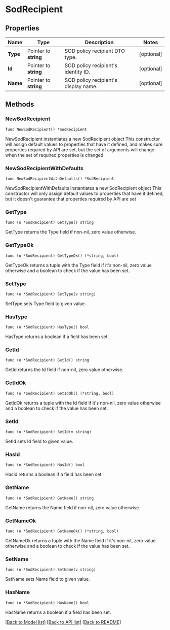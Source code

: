 # SodRecipient

## Properties

Name | Type | Description | Notes
------------ | ------------- | ------------- | -------------
**Type** | Pointer to **string** | SOD policy recipient DTO type. | [optional] 
**Id** | Pointer to **string** | SOD policy recipient&#39;s identity ID. | [optional] 
**Name** | Pointer to **string** | SOD policy recipient&#39;s display name. | [optional] 

## Methods

### NewSodRecipient

`func NewSodRecipient() *SodRecipient`

NewSodRecipient instantiates a new SodRecipient object
This constructor will assign default values to properties that have it defined,
and makes sure properties required by API are set, but the set of arguments
will change when the set of required properties is changed

### NewSodRecipientWithDefaults

`func NewSodRecipientWithDefaults() *SodRecipient`

NewSodRecipientWithDefaults instantiates a new SodRecipient object
This constructor will only assign default values to properties that have it defined,
but it doesn't guarantee that properties required by API are set

### GetType

`func (o *SodRecipient) GetType() string`

GetType returns the Type field if non-nil, zero value otherwise.

### GetTypeOk

`func (o *SodRecipient) GetTypeOk() (*string, bool)`

GetTypeOk returns a tuple with the Type field if it's non-nil, zero value otherwise
and a boolean to check if the value has been set.

### SetType

`func (o *SodRecipient) SetType(v string)`

SetType sets Type field to given value.

### HasType

`func (o *SodRecipient) HasType() bool`

HasType returns a boolean if a field has been set.

### GetId

`func (o *SodRecipient) GetId() string`

GetId returns the Id field if non-nil, zero value otherwise.

### GetIdOk

`func (o *SodRecipient) GetIdOk() (*string, bool)`

GetIdOk returns a tuple with the Id field if it's non-nil, zero value otherwise
and a boolean to check if the value has been set.

### SetId

`func (o *SodRecipient) SetId(v string)`

SetId sets Id field to given value.

### HasId

`func (o *SodRecipient) HasId() bool`

HasId returns a boolean if a field has been set.

### GetName

`func (o *SodRecipient) GetName() string`

GetName returns the Name field if non-nil, zero value otherwise.

### GetNameOk

`func (o *SodRecipient) GetNameOk() (*string, bool)`

GetNameOk returns a tuple with the Name field if it's non-nil, zero value otherwise
and a boolean to check if the value has been set.

### SetName

`func (o *SodRecipient) SetName(v string)`

SetName sets Name field to given value.

### HasName

`func (o *SodRecipient) HasName() bool`

HasName returns a boolean if a field has been set.


[[Back to Model list]](../README.md#documentation-for-models) [[Back to API list]](../README.md#documentation-for-api-endpoints) [[Back to README]](../README.md)


